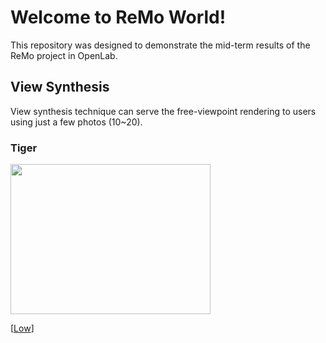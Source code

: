 # Welcome to ReMo World!
This repository was designed to demonstrate the mid-term results of the ReMo project in OpenLab.

## View Synthesis
View synthesis technique can serve the free-viewpoint rendering to users using just a few photos (10~20).

### Tiger
<img src="images/tiger-front.jpg" width="320" height="240">

[[Low](https://remo-openlab.github.io/viewer/mobile.html?scene=https://remo-openlab.github.io/mpi/tiger-front/low)]
